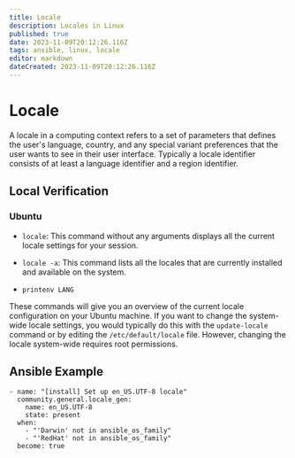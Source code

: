 ```yaml
---
title: Locale
description: Locales in Linux
published: true
date: 2023-11-09T20:12:26.116Z
tags: ansible, linux, locale
editor: markdown
dateCreated: 2023-11-09T20:12:26.116Z
---
```


# Locale

A locale in a computing context refers to a set of parameters that defines the user's language, country, and any special variant preferences that the user wants to see in their user interface. Typically a locale identifier consists of at least a language identifier and a region identifier.

## Local Verification 

### Ubuntu

- `locale`: This command without any arguments displays all the current locale settings for your session.

- `locale -a`: This command lists all the locales that are currently installed and available on the system.

- `printenv LANG`

These commands will give you an overview of the current locale configuration on your Ubuntu machine. If you want to change the system-wide locale settings, you would typically do this with the `update-locale` command or by editing the `/etc/default/locale` file. However, changing the locale system-wide requires root permissions.

## Ansible Example

```
- name: "[install] Set up en_US.UTF-8 locale"
  community.general.locale_gen:
    name: en_US.UTF-8
    state: present
  when:
    - "'Darwin' not in ansible_os_family"
    - "'RedHat' not in ansible_os_family"
  become: true
```

